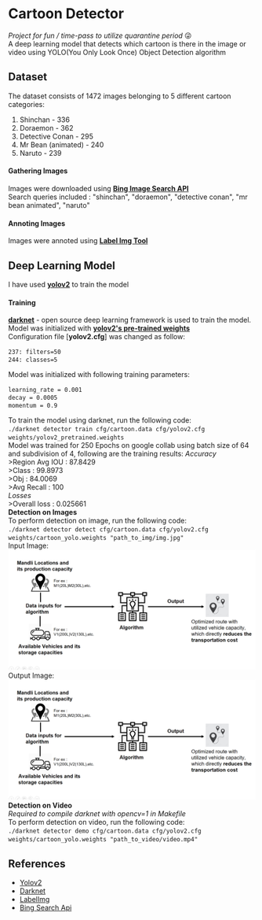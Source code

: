 # **Cartoon Detector**
*Project for fun / time-pass to utilize quarantine period* 😜  
A deep learning model that detects which cartoon is there in the image or video using YOLO(You Only Look Once) Object Detection algorithm
## Dataset
The dataset consists of 1472 images belonging to 5 different cartoon categories:
1. Shinchan - 336
2. Doraemon - 362
3. Detective Conan - 295
4. Mr Bean (animated) - 240
5. Naruto - 239  
#### Gathering Images
Images were downloaded using [**Bing Image Search API**](https://azure.microsoft.com/en-in/services/cognitive-services/bing-image-search-api/)  
Search queries included : "shinchan", "doraemon", "detective conan", "mr bean animated", "naruto"  
#### Annoting Images
Images were annoted using [**Label Img Tool**](https://www.arunponnusamy.com/preparing-custom-dataset-for-training-yolo-object-detector.html)  
## Deep Learning Model
I have used [**yolov2**](https://arxiv.org/pdf/1612.08242.pdf) to train the model  
#### Training  
[**darknet**](https://github.com/AlexeyAB/darknet) - open source deep learning framework is used to train the model.  
Model was initialized with [**yolov2's pre-trained weights**](https://pjreddie.com/darknet/yolo/)  
Configuration file [**yolov2.cfg**] was changed as follow:
```
237: filters=50
244: classes=5
```  
Model was initialized with following training parameters:  
```
learning_rate = 0.001  
decay = 0.0005  
momentum = 0.9  
```
To train the model using darknet, run the following code:  
  `./darknet detector train cfg/cartoon.data cfg/yolov2.cfg weights/yolov2_pretrained.weights `    
Model was trained for 250 Epochs on google collab using batch size of 64 and subdivision of 4, following are the training results:
  *Accuracy*  
      >Region Avg IOU : 87.8429  
      >Class : 99.8973  
      >Obj : 84.0069  
      >Avg Recall : 100  
  *Losses*  
      >Overall loss : 0.025661  
 **Detection on Images**  
 To perform detection on image, run the following code:  
  `./darknet detector detect cfg/cartoon.data cfg/yolov2.cfg weights/cartoon_yolo.weights "path_to_img/img.jpg"`  
  Input Image:  
  ![Input Image](https://github.com/jainamshah17/capacited-vehicle-routing/blob/master/Images/magic.PNG)  
  Output Image:  
  ![Output Image](https://github.com/jainamshah17/capacited-vehicle-routing/blob/master/Images/magic.PNG)  
  **Detection on Video**  
  *Required to compile darknet with opencv=1 in Makefile*  
  To perform detection on video, run the following code:  
  `./darknet detector demo cfg/cartoon.data cfg/yolov2.cfg weights/cartoon_yolo.weights "path_to_video/video.mp4"`  
  ## References  
  - [Yolov2](https://arxiv.org/pdf/1612.08242.pdf)  
  - [Darknet](https://github.com/AlexeyAB/darknet)  
  - [LabelImg](https://github.com/tzutalin/labelImg)  
  - [Bing Search Api](https://azure.microsoft.com/en-in/services/cognitive-services/bing-image-search-api/)  
